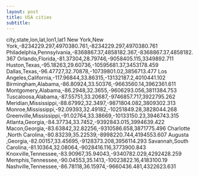```yaml
---
layout: post
title: USA cities
subtitle: 
---
```


city,state,lon,lat,lon1,lat1
New York,New York,-8234229.297,4970380.761,-8234229.297,4970380.761
Philadelphia,Pennsylvania,-8368867.37,4858182.367,-8368867.37,4858182.367
Orlando,Florida,-81.37304,28.79746,-9058405.115,3349892.711
Huston,Texas,-95.18263,29.60736,-10595681.37,3453178.459
Dallas,Texas,-96.47727,32.70878,-10739801.02,3856713.477
Los Angeles,California,-117.96844,33.86315,-13132187.2,4010441.102
Birmingham,Alabama,-86.80924,33.50376,-9663560.14,3962361.611
Montgomery,Alabama,-86.2948,32.3655,-9606293.056,3811384.753
Tuscaloosa,Alabama,-87.55751,33.20687,-9746857.717,3922795.262
Meridian,Mississippi,-88.67992,32.3497,-9871804.082,3809302.313
Monroe,Mississippi,-92.09393,32.49182,-10251849.28,3828044.268
Greenville,Mississippi,-91.02764,33.38669,-10133150.23,3946743.315
Atlanta,Georgia,-84.37734,33.7452,-9392843.015,3994639.422
Macon,Georgia,-83.63842,32.82256,-9310586.658,3871775.496
Charlotte ,North Carolina,-80.83239,35.22539,-8998220.744,4194553.607
Augusta ,Georgia,-82.00157,33.45695,-9128373.208,3956114.293
Savannah,South Carolina,-81.10364,32.08064,-9028416.116,3773900.843
Knoxville,Tennessee,-83.90967,35.94043,-9340782.029,4292428.259
Memphis,Tennessee,-90.04553,35.1413,-10023822.16,4183100.19
Nashville,Tennessee,-86.78118,36.15974,-9660436.481,4322623.631
